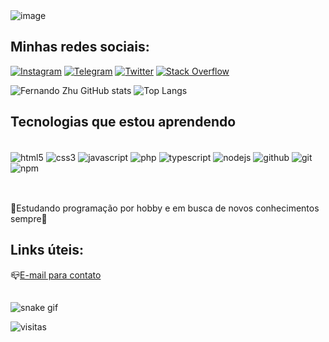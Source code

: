 <img align="center" alt="image" style="height: auto; width: auto;" src="https://user-images.githubusercontent.com/96603684/168382259-7505efe1-10cb-4398-ae35-ee80d58325d1.png">

## Minhas redes sociais:
[![Instagram](https://img.shields.io/badge/Instagram-E4405F?style=for-the-badge&logo=instagram&logoColor=white)](https://instagram.com/bsd002)
[![Telegram](https://img.shields.io/badge/Telegram-2CA5E0?style=for-the-badge&logo=telegram&logoColor=white)](https://t.me/FernandoSXZ)
[![Twitter](https://img.shields.io/badge/Twitter-1DA1F2?style=for-the-badge&logo=twitter&logoColor=white)](https://twitter.com/FernandoZhu14)
[![Stack Overflow](https://img.shields.io/badge/Stack_Overflow-FE7A16?style=for-the-badge&logo=stack-overflow&logoColor=white)](https://pt.stackoverflow.com/users/277380/kurumi30)

![Fernando Zhu GitHub stats](https://github-readme-stats-git-masterrstaa-rickstaa.vercel.app/api?username=Kurumi30&&show_icons=true&theme=dracula)
![Top Langs](https://github-readme-stats-git-masterrstaa-rickstaa.vercel.app/api/top-langs/?username=Kurumi30&hide=html&exclude_repo=python_vim&hide_border=true&theme=dracula)

## Tecnologias que estou aprendendo

<div style="display: inline_block"><br/>
    <img align="center" alt="html5" src="https://img.shields.io/badge/HTML5-E34F26?style=for-the-badge&logo=html5&logoColor=white">
    <img align="center" alt="css3" src="https://img.shields.io/badge/CSS3-2CA5E0?style=for-the-badge&logo=css3&logoColor=white">
    <img align="center" alt="javascript" src="https://img.shields.io/badge/JavaScript-F7DF1E?style=for-the-badge&logo=javascript&logoColor=black">
    <img align="center" alt="php" src="https://img.shields.io/badge/PHP-777BB4?style=for-the-badge&logo=php&logoColor=white">
    <img align="center" alt="typescript" src="https://img.shields.io/badge/TypeScript-007ACC?style=for-the-badge&logo=typescript&logoColor=white">
    <img align="center" alt="nodejs" src="https://img.shields.io/badge/Node.js-43853D?style=for-the-badge&logo=node.js&logoColor=white">
    <!--img align="center" alt="shell" src="https://img.shields.io/badge/Shell_Script-121011?style=for-the-badge&logo=gnu-bash&logoColor=white"-->
    <img align="center" alt="github" src="https://img.shields.io/badge/GitHub-100000?style=for-the-badge&logo=github&logoColor=white">
    <img align="center" alt="git" src="https://img.shields.io/badge/Git-E34F26?style=for-the-badge&logo=git&logoColor=white">
    <img align="center" alt="npm" src="https://img.shields.io/badge/NPM-%23000000.svg?style=for-the-badge&logo=npm&logoColor=white">
</div><br/>

##

🚀Estudando programação por hobby e em busca de novos conhecimentos sempre🧠

## Links úteis:
📪[E-mail para contato](mailto:fernandoshengxinzhu@gmail.com)


##

![snake gif](https://github.com/Kurumi30/Kurumi30/blob/output/github-contribution-grid-snake.gif)
<br/>

![visitas](https://count.getloli.com/get/@:Kurumi30?theme=gelbooru)

<!--[visitas](https://profile-counter.glitch.me/Kurumi30/count.svg)-->
